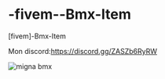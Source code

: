 # -fivem--Bmx-Item
[fivem]-Bmx-Item

Mon discord:https://discord.gg/ZASZb6RyRW


![migna bmx](https://github.com/Aynetix/-fivem--Bmx-Item/assets/158204955/96c6335a-98b6-4fcd-a9c5-f2fb31d54f54)




